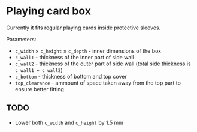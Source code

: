 # Playing card box

Currently it fits regular playing cards inside protective sleeves.

Parameters:

 - `c_width` × `c_height` × `c_depth` - inner dimensions of the box
 - `c_wall1` - thickness of the inner part of side wall
 - `c_wall2` - thickness of the outer part of side wall (total side thickness is `c_wall1 + c_wall2`)
 - `c_bottom` - thickness of bottom and top cover
 - `top_clearance` - ammount of space taken away from the top part to ensure better fitting

## TODO
 - Lower both `c_width` and `c_height` by 1.5 mm
